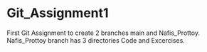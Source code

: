 # Git_Assignment1
First Git Assignment to create 2 branches main and Nafis_Prottoy. Nafis_Prottoy branch has 3 directories Code and Excercises.
